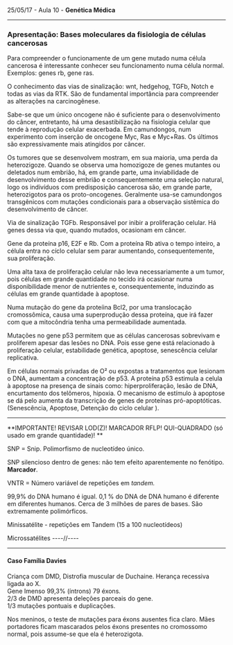 25/05/17 - Aula 10 - **Genética Médica**

---

### Apresentação: Bases moleculares da fisiologia de células cancerosas

Para compreender o funcionamente de um gene mutado numa célula cancerosa é interessante conhecer seu funcionamento numa célula normal. Exemplos: genes rb, gene ras.

O conhecimento das vias de sinalização: wnt, hedgehog, TGFb, Notch e todas as vias da RTK. São de fundamental importância para compreender as alterações na carcinogênese.

Sabe-se que um único oncogene não é suficiente para o desenvolvimento do câncer, entretanto, há uma desastibilização na fisiologia celular que tende à reprodução celular exacerbada. Em camundongos, num experimento com inserção de oncogene  Myc, Ras e Myc+Ras. Os últimos são expressivamente mais atingidos por câncer.

Os tumores que se desenvolvem mostram, em sua maioria, uma perda da heterozigoze. Quando se observa uma homozigoze de genes mutantes ou deletados num embrião, há, em grande parte, uma inviabilidade de desenvolvimento desse embrião e consequentemente uma seleção natural, logo os indivíduos com predisposição cancerosa são, em grande parte, heterozigotos para os proto-oncogenes. Geralmente usa-se camundongos transgênicos com mutações condicionais para a observação sistêmica do desenvolvimento de câncer.

Via de sinalização TGFb. Responsável por inibir a proliferação celular. Há genes dessa via que, quando mutados, ocasionam em câncer.

Gene da proteína p16, E2F e Rb. Com a proteína Rb ativa o tempo inteiro, a célula entra no cíclo celular sem parar aumentando, consequentemente, sua proliferação.

Uma alta taxa de proliferação celular não leva necessariamente a um tumor, pois células em grande quantidade no tecido irá ocasionar numa disponibilidade menor de nutrientes e, consequentemente, induzindo as células  em grande quantidade à apoptose.

Numa mutação do gene da proteíina Bcl2, por uma translocação cromossômica, causa uma superprodução dessa proteína, que irá fazer com que a mitocôndria tenha uma permeabilidade aumentada.

Mutações no gene p53 permitem que as células cancerosas sobrevivam e proliferem apesar das lesões no DNA. Pois esse gene está relacionado à proliferação celular, estabilidade genética, apoptose, senescência celular replicativa.

Em células normais privadas de O² ou expostas a tratamentos que lesionam o DNA, aumentam a concentração de p53. A proteína p53 estimula a celula à apoptose na presença de sinais como: hiperproliferação, lesão de DNA, encurtamento dos telômeros, hipoxia. O mecanismo de estímulo à apoptose se dá pelo aumenta da transcrição de genes de proteínas pró-apoptóticas.  \(Senescência, Apoptose, Detenção do ciclo celular \).

---

**IMPORTANTE! REVISAR LOD\(Z\)! MARCADOR RFLP! QUI-QUADRADO \(só usado em grande quantidade\)! **

SNP = Snip. Polimorfismo de nucleotídeo único.

SNP silencioso dentro de genes: não tem efeito aparentemente no fenótipo. **Marcador**.

VNTR = Número variável de repetições em _tandem._

99,9% do DNA humano é igual. 0,1 % do DNA de DNA humano é diferente em diferentes humanos. Cerca de 3 milhões de pares de bases. São extremamente polimórficos.

Minissatélite - repetições em Tandem \(15 a 100 nucleotídeos\)

Microssatélites ----//----

---

#### Caso Família Davies

Criança com DMD, Distrofia muscular de Duchaine. Herança recessiva ligada ao X.  
Gene Imenso 99,3% \(íntrons\) 79 éxons.  
2/3 de DMD apresenta deleções parceais do gene.  
1/3 mutações pontuais e duplicações.

Nos meninos, o teste de mutações para éxons ausentes fica claro. Mães portadores ficam mascarados pelos éxons presentes no cromossomo normal, pois assume-se que ela é heterozigota.


